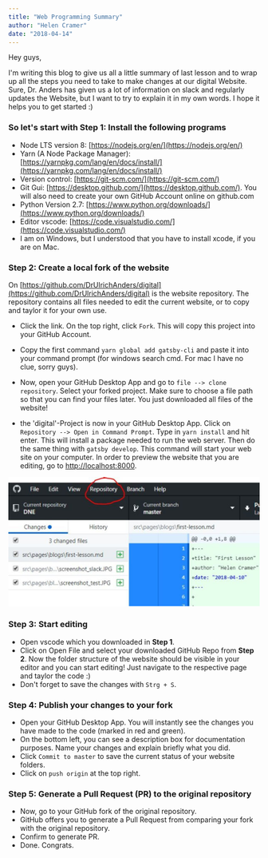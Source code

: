 ```yaml
---
title: "Web Programming Summary"
author: "Helen Cramer"
date: "2018-04-14"
---
```


Hey guys,

I'm writing this blog to give us all a little summary of last lesson and to wrap
up all the steps you need to take to make changes at our digital Website. Sure,
Dr. Anders has given us a lot of information on slack and regularly updates the
Website, but I want to try to explain it in my own words. I hope it helps you to
get started :)

### So let's start with **Step 1**: Install the following programs

- Node LTS version 8: [https://nodejs.org/en/](https://nodejs.org/en/)
- Yarn (A Node Package Manager):
  [https://yarnpkg.com/lang/en/docs/install/](https://yarnpkg.com/lang/en/docs/install/)
- Version control: [https://git-scm.com/](https://git-scm.com/)
- Git Gui: [https://desktop.github.com/](https://desktop.github.com/). You will
  also need to create your own GitHub Account online on github.com
- Python Version 2.7:
  [https://www.python.org/downloads/](https://www.python.org/downloads/)
- Editor vscode:
  [https://code.visualstudio.com/](https://code.visualstudio.com/)
- I am on Windows, but I understood that you have to install xcode, if you are
  on Mac.

### **Step 2**: Create a local fork of the website

On
[https://github.com/DrUlrichAnders/digital](https://github.com/DrUlrichAnders/digital)
is the website repository. The repository contains all files needed to edit the
current website, or to copy and taylor it for your own use.

- Click the link. On the top right, click `Fork`. This will copy this project
  into your GitHub Account.

- Copy the first command `yarn global add gatsby-cli` and paste it into your
  command prompt (for windows search cmd. For mac I have no clue, sorry guys).

- Now, open your GitHub Desktop App and go to `file --> clone repository`.
  Select your forked project. Make sure to choose a file path so that you can
  find your files later. You just downloaded all files of the website!

- the 'digital'-Project is now in your GitHub Desktop App. Click on
  `Repository --> Open in Command Prompt`. Type in `yarn install` and hit enter.
  This will install a package needed to run the web server. Then do the same
  thing with `gatsby develop`. This command will start your web site on your
  computer. In order to preview the website that you are editing, go to
  [http://localhost:8000](http://localhost:8000).

![GitHubDesktop](../../img/1200/16x9/21.jpg)

### **Step 3**: Start editing

- Open vscode which you downloaded in **Step 1**.
- Click on Open File and select your downloaded GitHub Repo from **Step 2**. Now
  the folder structure of the website should be visible in your editor and you
  can start editing! Just navigate to the respective page and taylor the code :)
- Don't forget to save the changes with `Strg + S`.

### **Step 4**: Publish your changes to your fork

- Open your GitHub Desktop App. You will instantly see the changes you have made
  to the code (marked in red and green).
- On the bottom left, you can see a description box for documentation purposes.
  Name your changes and explain briefly what you did.
- Click `Commit to master` to save the current status of your website folders.
- Click on `push origin` at the top right.

### **Step 5**: Generate a Pull Request (PR) to the original repository

- Now, go to your GitHub fork of the original repository.
- GitHub offers you to generate a Pull Request from comparing your fork with the
  original repository.
- Confirm to generate PR.
- Done. Congrats.
